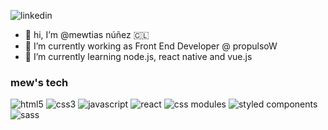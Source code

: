 ![linkedin](https://img.shields.io/badge/-mewtias-blue?style=flat-square&logo=Linkedin&logoColor=white&link=https://www.linkedin.com/in/matinunez/)

- 👋 hi, I’m @mewtias núñez 🇨🇱
- 🔭 I’m currently working as Front End Developer @ propulsoW
- 🌱 I’m currently learning node.js, react native and vue.js

### mew's tech
![html5](https://img.shields.io/badge/HTML5-red?style=flat-square&logo=html5&color=FF7900&logoColor=white)
![css3](https://img.shields.io/badge/CSS3-blue?style=flat-square&logo=css3)
![javascript](https://img.shields.io/badge/JAVASCRIPT-red?style=flat-square&logo=javascript&color=F7DF1E&logoColor=222)
![react](https://img.shields.io/badge/REACT-red?style=flat-square&logo=react&color=61DAFB&logoColor=white)
![css modules](https://img.shields.io/badge/CSS%20Modules-black?style=flat-square&logo=css-modules)
![styled components](https://img.shields.io/badge/STYLED%COMPONENTS-red?style=flat-square&logo=styled-components&color=2a3c44)
![sass](https://img.shields.io/badge/SASS-red?style=flat-square&logo=sass&color=cd6799&logoColor=white)
